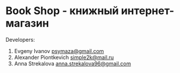 # Book Shop - книжный интернет-магазин 

Developers: 

1. Evgeny Ivanov <psymaza@gmail.com>
2. Alexander Piontkevich <simple2k@mail.ru>
3. Anna Strekalova <anna.strekalova96@gmail.com>